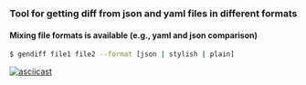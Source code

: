 ### Tool for getting diff from json and yaml files in different formats

#### Mixing file formats is available (e.g., yaml and json comparison)

```sh
$ gendiff file1 file2 --format [json | stylish | plain]
```

[![asciicast](https://asciinema.org/a/wq9nz2NlAeH1ydZGtcEM3DQzc.svg)](https://asciinema.org/a/wq9nz2NlAeH1ydZGtcEM3DQzc)